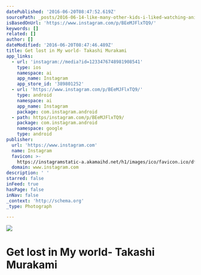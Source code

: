 ```yaml
---
datePublished: '2016-06-20T08:47:52.619Z'
sourcePath: _posts/2016-06-14-like-many-other-kids-i-liked-watching-anime-takashi-murak.md
isBasedOnUrl: 'https://www.instagram.com/p/BEeMJFlxTQ9/'
keywords: []
related: []
author: []
dateModified: '2016-06-20T08:47:46.489Z'
title: Get lost in My world- Takashi Murakami
app_links:
  - url: 'instagram://media?id=1233476748981908541'
    type: ios
    namespace: ai
    app_name: Instagram
    app_store_id: '389801252'
  - url: 'https://www.instagram.com/p/BEeMJFlxTQ9/'
    type: android
    namespace: ai
    app_name: Instagram
    package: com.instagram.android
  - path: https/instagram.com/p/BEeMJFlxTQ9/
    package: com.instagram.android
    namespace: google
    type: android
publisher:
  url: 'https://www.instagram.com'
  name: Instagram
  favicon: >-
    https://instagramstatic-a.akamaihd.net/h1/images/ico/favicon.ico/dfa85bb1fd63.ico
  domain: www.instagram.com
description: ' '
starred: false
inFeed: true
hasPage: false
inNav: false
_context: 'http://schema.org'
_type: Photograph

---
```

![ ](https://s3-us-west-2.amazonaws.com/the-grid-img/p/682b795d6eaf7fcec5a63ba765b94ed6617c5b3d.jpg)

# Get lost in My world- Takashi Murakami